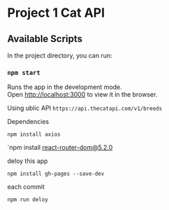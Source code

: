 # Project 1 Cat API

## Available Scripts

In the project directory, you can run:

### `npm start`

Runs the app in the development mode.\
Open [http://localhost:3000](http://localhost:3000) to view it in the browser.

Using ublic API
`https://api.thecatapi.com/v1/breeds`

Dependencies

`npm install axios`

`npm install react-router-dom@5.2.0

deloy this app

`npm install gh-pages --save-dev`

each commit

`npm run deloy`
